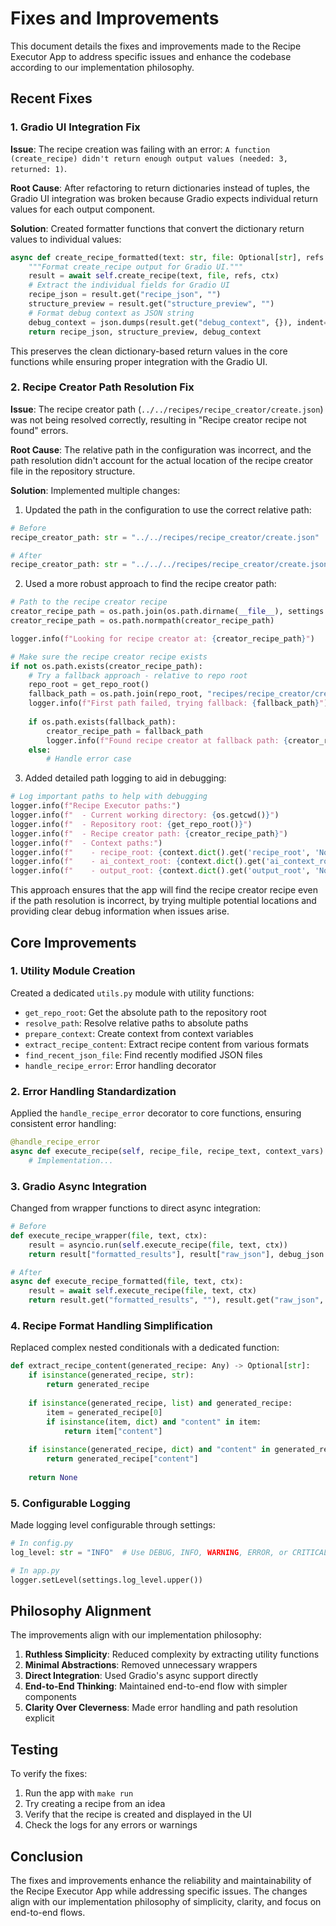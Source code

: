 # Fixes and Improvements

This document details the fixes and improvements made to the Recipe Executor App to address specific issues and enhance the codebase according to our implementation philosophy.

## Recent Fixes

### 1. Gradio UI Integration Fix

**Issue**: The recipe creation was failing with an error: `A function (create_recipe) didn't return enough output values (needed: 3, returned: 1)`.

**Root Cause**: After refactoring to return dictionaries instead of tuples, the Gradio UI integration was broken because Gradio expects individual return values for each output component.

**Solution**: Created formatter functions that convert the dictionary return values to individual values:

```python
async def create_recipe_formatted(text: str, file: Optional[str], refs: Optional[List[str]], ctx: Optional[str]) -> Tuple[str, str, str]:
    """Format create_recipe output for Gradio UI."""
    result = await self.create_recipe(text, file, refs, ctx)
    # Extract the individual fields for Gradio UI
    recipe_json = result.get("recipe_json", "")
    structure_preview = result.get("structure_preview", "")
    # Format debug context as JSON string
    debug_context = json.dumps(result.get("debug_context", {}), indent=2, default=lambda o: str(o))
    return recipe_json, structure_preview, debug_context
```

This preserves the clean dictionary-based return values in the core functions while ensuring proper integration with the Gradio UI.

### 2. Recipe Creator Path Resolution Fix

**Issue**: The recipe creator path (`../../recipes/recipe_creator/create.json`) was not being resolved correctly, resulting in "Recipe creator recipe not found" errors.

**Root Cause**: The relative path in the configuration was incorrect, and the path resolution didn't account for the actual location of the recipe creator file in the repository structure.

**Solution**: Implemented multiple changes:

1. Updated the path in the configuration to use the correct relative path:

```python
# Before
recipe_creator_path: str = "../../recipes/recipe_creator/create.json"

# After
recipe_creator_path: str = "../../../recipes/recipe_creator/create.json"
```

2. Used a more robust approach to find the recipe creator path:

```python
# Path to the recipe creator recipe
creator_recipe_path = os.path.join(os.path.dirname(__file__), settings.recipe_creator_path)
creator_recipe_path = os.path.normpath(creator_recipe_path)

logger.info(f"Looking for recipe creator at: {creator_recipe_path}")

# Make sure the recipe creator recipe exists
if not os.path.exists(creator_recipe_path):
    # Try a fallback approach - relative to repo root
    repo_root = get_repo_root()
    fallback_path = os.path.join(repo_root, "recipes/recipe_creator/create.json")
    logger.info(f"First path failed, trying fallback: {fallback_path}")
    
    if os.path.exists(fallback_path):
        creator_recipe_path = fallback_path
        logger.info(f"Found recipe creator at fallback path: {creator_recipe_path}")
    else:
        # Handle error case
```

3. Added detailed path logging to aid in debugging:

```python
# Log important paths to help with debugging
logger.info(f"Recipe Executor paths:")
logger.info(f"  - Current working directory: {os.getcwd()}")
logger.info(f"  - Repository root: {get_repo_root()}")
logger.info(f"  - Recipe creator path: {creator_recipe_path}")
logger.info(f"  - Context paths:")
logger.info(f"    - recipe_root: {context.dict().get('recipe_root', 'Not set')}")
logger.info(f"    - ai_context_root: {context.dict().get('ai_context_root', 'Not set')}")
logger.info(f"    - output_root: {context.dict().get('output_root', 'Not set')}")
```

This approach ensures that the app will find the recipe creator recipe even if the path resolution is incorrect, by trying multiple potential locations and providing clear debug information when issues arise.

## Core Improvements

### 1. Utility Module Creation

Created a dedicated `utils.py` module with utility functions:

- `get_repo_root`: Get the absolute path to the repository root
- `resolve_path`: Resolve relative paths to absolute paths
- `prepare_context`: Create context from context variables
- `extract_recipe_content`: Extract recipe content from various formats
- `find_recent_json_file`: Find recently modified JSON files
- `handle_recipe_error`: Error handling decorator

### 2. Error Handling Standardization

Applied the `handle_recipe_error` decorator to core functions, ensuring consistent error handling:

```python
@handle_recipe_error
async def execute_recipe(self, recipe_file, recipe_text, context_vars) -> dict:
    # Implementation...
```

### 3. Gradio Async Integration

Changed from wrapper functions to direct async integration:

```python
# Before
def execute_recipe_wrapper(file, text, ctx):
    result = asyncio.run(self.execute_recipe(file, text, ctx))
    return result["formatted_results"], result["raw_json"], debug_json

# After
async def execute_recipe_formatted(file, text, ctx):
    result = await self.execute_recipe(file, text, ctx)
    return result.get("formatted_results", ""), result.get("raw_json", "{}"), debug_json
```

### 4. Recipe Format Handling Simplification

Replaced complex nested conditionals with a dedicated function:

```python
def extract_recipe_content(generated_recipe: Any) -> Optional[str]:
    if isinstance(generated_recipe, str):
        return generated_recipe
        
    if isinstance(generated_recipe, list) and generated_recipe:
        item = generated_recipe[0]
        if isinstance(item, dict) and "content" in item:
            return item["content"]
            
    if isinstance(generated_recipe, dict) and "content" in generated_recipe:
        return generated_recipe["content"]
        
    return None
```

### 5. Configurable Logging

Made logging level configurable through settings:

```python
# In config.py
log_level: str = "INFO"  # Use DEBUG, INFO, WARNING, ERROR, or CRITICAL

# In app.py
logger.setLevel(settings.log_level.upper())
```

## Philosophy Alignment

The improvements align with our implementation philosophy:

1. **Ruthless Simplicity**: Reduced complexity by extracting utility functions
2. **Minimal Abstractions**: Removed unnecessary wrappers
3. **Direct Integration**: Used Gradio's async support directly
4. **End-to-End Thinking**: Maintained end-to-end flow with simpler components
5. **Clarity Over Cleverness**: Made error handling and path resolution explicit

## Testing

To verify the fixes:

1. Run the app with `make run`
2. Try creating a recipe from an idea
3. Verify that the recipe is created and displayed in the UI
4. Check the logs for any errors or warnings

## Conclusion

The fixes and improvements enhance the reliability and maintainability of the Recipe Executor App while addressing specific issues. The changes align with our implementation philosophy of simplicity, clarity, and focus on end-to-end flows.